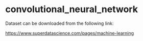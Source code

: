 # convolutional_neural_network

Dataset can be downloaded from the following link:

https://www.superdatascience.com/pages/machine-learning
